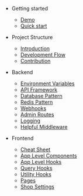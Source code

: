 - Getting started
  - [Demo](demo.md)
  - [Quick start](quickstart.md)

- Project Structure
  - [Introduction](introduction.md)
  - [Development Flow](development-flow.md)
  - [Contribution](contribution.md)

- Backend
  - [Environment Variables](./backend/env.md)
  - [API Framework](./backend/api-framework.md)
  - [Database Pattern](./backend/database-pattern.md)
  - [Redis Pattern](./backend/redis.md)
  - [Webhooks](./backend/webhooks.md)
  - [Admin Routes](./backend/admin.md)
  - [Logging](./backend/logging.md)
  - [Helpful Middleware](./backend/middleware.md)

- Frontend
  - [Cheat Sheet](./frontend/cheat-sheet.md)
  - [App Level Components](./frontend/app-level-components.md)
  - [App Level Hooks](./frontend/app-level-hooks.md)
  - [Query Hooks](./frontend/query-hooks.md)
  - [Utility Hooks](./frontend/utility-hooks.md)
  - [Pages](./frontend/pages.md)
  - [Shop Settings](./frontend/shop-settings.md)